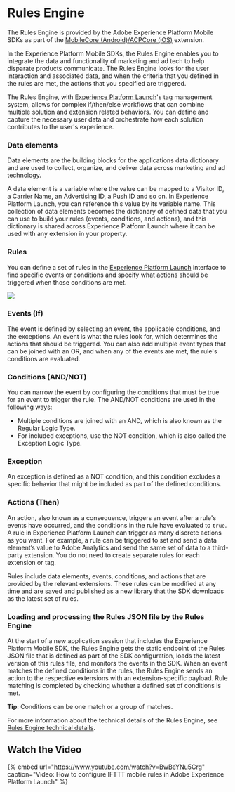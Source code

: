 # Rules Engine

The Rules Engine is provided by the Adobe Experience Platform Mobile SDKs as part of the [MobileCore \(Android\)/ACPCore \(iOS\)](https://app.gitbook.com/@aep-sdks/s/docs/~/drafts/-LzsU1nOc9yXSg36RvlZ/using-mobile-extensions/mobile-core) extension.

In the Experience Platform Mobile SDKs, the Rules Engine enables you to integrate the data and functionality of marketing and ad tech to help disparate products communicate. The Rules Engine looks for the user interaction and associated data, and when the criteria that you defined in the rules are met, the actions that you specified are triggered.

The Rules Engine, with [Experience Platform Launch](https://launch.adobe.com/)'s tag management system, allows for complex if/then/else workflows that can combine multiple solution and extension related behaviors. You can define and capture the necessary user data and orchestrate how each solution contributes to the user's experience.

### **Data elements**

Data elements are the building blocks for the applications data dictionary and are used to collect, organize, and deliver data across marketing and ad technology.

A data element is a variable where the value can be mapped to a Visitor ID, a Carrier Name, an Advertising ID, a Push ID and so on. In Experience Platform Launch, you can reference this value by its variable name. This collection of data elements becomes the dictionary of defined data that you can use to build your rules \(events, conditions, and actions\), and this dictionary is shared across Experience Platform Launch where it can be used with any extension in your property.

### **Rules**

You can define a set of rules in the [Experience Platform Launch](https://launch.adobe.com/) interface to find specific events or conditions and specify what actions should be triggered when those conditions are met.

![](../../../.gitbook/assets/rule_example.png)

### **Events \(If\)**

The event is defined by selecting an event, the applicable conditions, and the exceptions. An event is what the rules look for, which determines the actions that should be triggered. You can also add multiple event types that can be joined with an OR, and when any of the events are met, the rule's conditions are evaluated.

### **Conditions \(AND/NOT\)**

You can narrow the event by configuring the conditions that must be true for an event to trigger the rule. The AND/NOT conditions are used in the following ways:

* Multiple conditions are joined with an AND, which is also known as the Regular Logic Type. 
* For included exceptions, use the NOT condition, which is also called the Exception Logic Type. 

### **Exception**

An exception is defined as a NOT condition, and this condition excludes a specific behavior that might be included as part of the defined conditions.

### **Actions \(Then\)**

An action, also known as a consequence, triggers an event after a rule's events have occurred, and the conditions in the rule have evaluated to `true`. A rule in Experience Platform Launch can trigger as many discrete actions as you want. For example, a rule can be triggered to set and send a data element’s value to Adobe Analytics and send the same set of data to a third-party extension. You do not need to create separate rules for each extension or tag.

Rules include data elements, events, conditions, and actions that are provided by the relevant extensions. These rules can be modified at any time and are saved and published as a new library that the SDK downloads as the latest set of rules.

### **Loading and processing the Rules JSON file by the Rules Engine**

At the start of a new application session that includes the Experience Platform Mobile SDK, the Rules Engine gets the static endpoint of the Rules JSON file that is defined as part of the SDK configuration, loads the latest version of this rules file, and monitors the events in the SDK. When an event matches the defined conditions in the rules, the Rules Engine sends an action to the respective extensions with an extension-specific payload. Rule matching is completed by checking whether a defined set of conditions is met.

**Tip**: Conditions can be one match or a group of matches.

For more information about the technical details of the Rules Engine, see [Rules Engine technical details](https://aep-sdks.gitbook.io/docs/using-mobile-extensions/mobile-core/rules-engine/rules-engine-details).

## Watch the Video

{% embed url="https://www.youtube.com/watch?v=BwBeYNu5Crg" caption="Video: How to configure IFTTT mobile rules in Adobe Experience Platform Launch" %}

